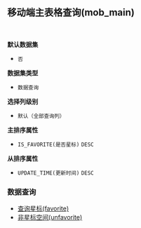 ## 移动端主表格查询(mob_main) <!-- {docsify-ignore-all} -->



<br>
<p class="panel-title"><b>默认数据集</b></p>

* `否`

<p class="panel-title"><b>数据集类型</b></p>

* `数据查询`

<p class="panel-title"><b>选择列级别</b></p>

* `默认（全部查询列）`


<p class="panel-title"><b>主排序属性</b></p>

* `IS_FAVORITE(是否星标)` `DESC`


<p class="panel-title"><b>从排序属性</b></p>

* `UPDATE_TIME(更新时间)` `DESC`


### 数据查询
  * [查询星标(favorite)](module/Wiki/space/query/favorite)
  * [非星标空间(unfavorite)](module/Wiki/space/query/unfavorite)
